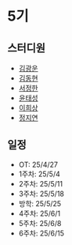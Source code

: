 # 5기

## 스터디원
- [김광운](김광운)
- [김동현](김동현)
- [서정한](서정한)
- [윤태성](윤태성)
- [이희상](이희상)
- [정지연](정지연)

## 일정
- OT: 25/4/27
- 1주차: 25/5/4
- 2주차: 25/5/11
- 3주차: 25/5/18
- 방학: 25/5/25
- 4주차: 25/6/1
- 5주차: 25/6/8
- 6주차: 25/6/15